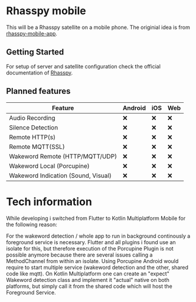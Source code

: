 # Rhasspy mobile

This will be a Rhasspy satellite on a mobile phone.
The originial idea is from [rhasspy-mobile-app](https://github.com/razzo04/rhasspy-mobile-app).

## Getting Started

For setup of server and satellite configuration check the official documentation of [Rhasspy](https://rhasspy.readthedocs.io/en/latest/tutorials/#server-with-satellites).

## Planned features

| Feature  | Android | iOS | Web |
| ------------- | ------------- | ------------- | ------------- |
| Audio Recording | :x: | :x: | :x: |
| Silence Detection | :x: | :x: | :x: |
| Remote HTTP(s)  | :x: | :x: | :x: |
| Remote MQTT(SSL)  | :x: | :x: | :x: |
| Wakeword Remote (HTTP/MQTT/UDP) | :x: | :x: | :x: |
| Wakeword Local (Porcupine) | :x: | :x: | :x: |
| Wakeword Indication (Sound, Visual)  | :x: | :x: | :x: |

# Tech information
While developing i switched from Flutter to Kotlin Multiplatform Mobile for the following reason:

For the wakeword detection / whole app to run in background continously a foreground service is necessary.
Flutter and all plugins i found use an isolate for this, but therefore execution of the Porcupine Plugin is not possible anymore
because there are several issues calling a MethodChannel from within an isolate.
Using Porcupine Android would require to start multiple service (wakeword detection and the other, shared code like mqtt).
On Kotlin Multiplatform one can create an "expect" Wakeword detection class and implement it "actual" native on both platforms, but simply call it from the shared code which will host the Foreground Service.

